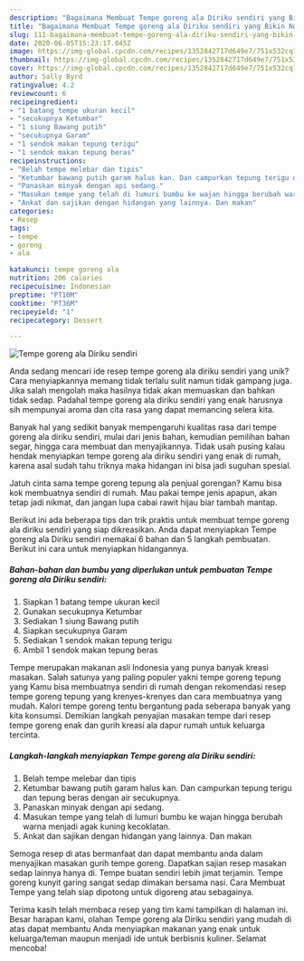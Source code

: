 ```yaml
---
description: "Bagaimana Membuat Tempe goreng ala Diriku sendiri yang Bikin Ngiler"
title: "Bagaimana Membuat Tempe goreng ala Diriku sendiri yang Bikin Ngiler"
slug: 111-bagaimana-membuat-tempe-goreng-ala-diriku-sendiri-yang-bikin-ngiler
date: 2020-06-05T15:23:17.045Z
image: https://img-global.cpcdn.com/recipes/1352842717d649e7/751x532cq70/tempe-goreng-ala-diriku-sendiri-foto-resep-utama.jpg
thumbnail: https://img-global.cpcdn.com/recipes/1352842717d649e7/751x532cq70/tempe-goreng-ala-diriku-sendiri-foto-resep-utama.jpg
cover: https://img-global.cpcdn.com/recipes/1352842717d649e7/751x532cq70/tempe-goreng-ala-diriku-sendiri-foto-resep-utama.jpg
author: Sally Byrd
ratingvalue: 4.2
reviewcount: 6
recipeingredient:
- "1 batang tempe ukuran kecil"
- "secukupnya Ketumbar"
- "1 siung Bawang putih"
- "secukupnya Garam"
- "1 sendok makan tepung terigu"
- "1 sendok makan tepung beras"
recipeinstructions:
- "Belah tempe melebar dan tipis"
- "Ketumbar bawang putih garam halus kan. Dan campurkan tepung terigu dan tepung beras dengan air secukupnya."
- "Panaskan minyak dengan api sedang."
- "Masukan tempe yang telah di lumuri bumbu ke wajan hingga berubah warna menjadi agak kuning kecoklatan."
- "Ankat dan sajikan dengan hidangan yang lainnya. Dan makan"
categories:
- Resep
tags:
- tempe
- goreng
- ala

katakunci: tempe goreng ala 
nutrition: 206 calories
recipecuisine: Indonesian
preptime: "PT10M"
cooktime: "PT36M"
recipeyield: "1"
recipecategory: Dessert

---
```



![Tempe goreng ala Diriku sendiri](https://img-global.cpcdn.com/recipes/1352842717d649e7/751x532cq70/tempe-goreng-ala-diriku-sendiri-foto-resep-utama.jpg)

Anda sedang mencari ide resep tempe goreng ala diriku sendiri yang unik? Cara menyiapkannya memang tidak terlalu sulit namun tidak gampang juga. Jika salah mengolah maka hasilnya tidak akan memuaskan dan bahkan tidak sedap. Padahal tempe goreng ala diriku sendiri yang enak harusnya sih mempunyai aroma dan cita rasa yang dapat memancing selera kita.

Banyak hal yang sedikit banyak mempengaruhi kualitas rasa dari tempe goreng ala diriku sendiri, mulai dari jenis bahan, kemudian pemilihan bahan segar, hingga cara membuat dan menyajikannya. Tidak usah pusing kalau hendak menyiapkan tempe goreng ala diriku sendiri yang enak di rumah, karena asal sudah tahu triknya maka hidangan ini bisa jadi suguhan spesial.

Jatuh cinta sama tempe goreng tepung ala penjual gorengan? Kamu bisa kok membuatnya sendiri di rumah. Mau pakai tempe jenis apapun, akan tetap jadi nikmat, dan jangan lupa cabai rawit hijau biar tambah mantap.


Berikut ini ada beberapa tips dan trik praktis untuk membuat tempe goreng ala diriku sendiri yang siap dikreasikan. Anda dapat menyiapkan Tempe goreng ala Diriku sendiri memakai 6 bahan dan 5 langkah pembuatan. Berikut ini cara untuk menyiapkan hidangannya.

<!--inarticleads1-->

##### Bahan-bahan dan bumbu yang diperlukan untuk pembuatan Tempe goreng ala Diriku sendiri:

1. Siapkan 1 batang tempe ukuran kecil
1. Gunakan secukupnya Ketumbar
1. Sediakan 1 siung Bawang putih
1. Siapkan secukupnya Garam
1. Sediakan 1 sendok makan tepung terigu
1. Ambil 1 sendok makan tepung beras


Tempe merupakan makanan asli Indonesia yang punya banyak kreasi masakan. Salah satunya yang paling populer yakni tempe goreng tepung yang Kamu bisa membuatnya sendiri di rumah dengan rekomendasi resep tempe goreng tepung yang krenyes-krenyes dan cara membuatnya yang mudah. Kalori tempe goreng tentu bergantung pada seberapa banyak yang kita konsumsi. Demikian langkah penyajian masakan tempe dari resep tempe goreng enak dan gurih kreasi ala dapur rumah untuk keluarga tercinta. 

<!--inarticleads2-->

##### Langkah-langkah menyiapkan Tempe goreng ala Diriku sendiri:

1. Belah tempe melebar dan tipis
1. Ketumbar bawang putih garam halus kan. Dan campurkan tepung terigu dan tepung beras dengan air secukupnya.
1. Panaskan minyak dengan api sedang.
1. Masukan tempe yang telah di lumuri bumbu ke wajan hingga berubah warna menjadi agak kuning kecoklatan.
1. Ankat dan sajikan dengan hidangan yang lainnya. Dan makan


Semoga resep di atas bermanfaat dan dapat membantu anda dalam menyajikan masakan gurih tempe goreng. Dapatkan sajian resep masakan sedap lainnya hanya di. Tempe buatan sendiri lebih jimat terjamin. Tempe goreng kunyit garing sangat sedap dimakan bersama nasi. Cara Membuat Tempe yang telah siap dipotong untuk digoreng atau sebagainya. 

Terima kasih telah membaca resep yang tim kami tampilkan di halaman ini. Besar harapan kami, olahan Tempe goreng ala Diriku sendiri yang mudah di atas dapat membantu Anda menyiapkan makanan yang enak untuk keluarga/teman maupun menjadi ide untuk berbisnis kuliner. Selamat mencoba!
